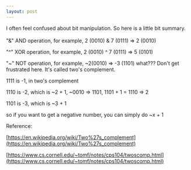 ```yaml
---
layout: post
---
```


I often feel confused about bit manipulation. So here is a little bit summary.  
<br>
"&" AND operation, for example, 2 (0010) & 7 (0111) => 2 (0010)  

"^" XOR operation, for example, 2 (0010) ^ 7 (0111) => 5 (0101)  

"~" NOT operation, for example, ~2(0010) => -3 (1101) what??? Don't get frustrated here. It's called two's complement.  

1111 is -1, in two's complement  

1110 is -2, which is ~2 + 1, ~0010 => 1101, 1101 + 1 = 1110 => 2  

1101 is -3, which is ~3 + 1  

so if you want to get a negative number, you can simply do ~x + 1  

Reference:  

[https://en.wikipedia.org/wiki/Two%27s_complement](https://en.wikipedia.org/wiki/Two%27s_complement)  

[https://www.cs.cornell.edu/~tomf/notes/cps104/twoscomp.html](https://www.cs.cornell.edu/~tomf/notes/cps104/twoscomp.html)
